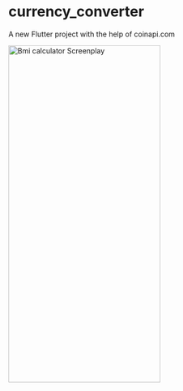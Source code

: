 # currency_converter

A new Flutter project with the help of coinapi.com

<img width="300" src="https://github.com/mosfeqanik/currency_converter/tree/main/assets" height="666.5" alt="Bmi calculator Screenplay">


